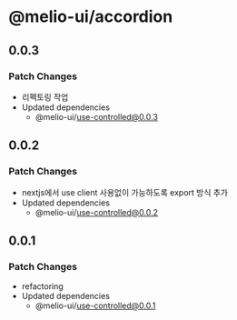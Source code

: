 # @melio-ui/accordion

## 0.0.3

### Patch Changes

- 리펙토링 작업
- Updated dependencies
  - @melio-ui/use-controlled@0.0.3

## 0.0.2

### Patch Changes

- nextjs에서 use client 사용없이 가능하도록 export 방식 추가
- Updated dependencies
  - @melio-ui/use-controlled@0.0.2

## 0.0.1

### Patch Changes

- refactoring
- Updated dependencies
  - @melio-ui/use-controlled@0.0.1
